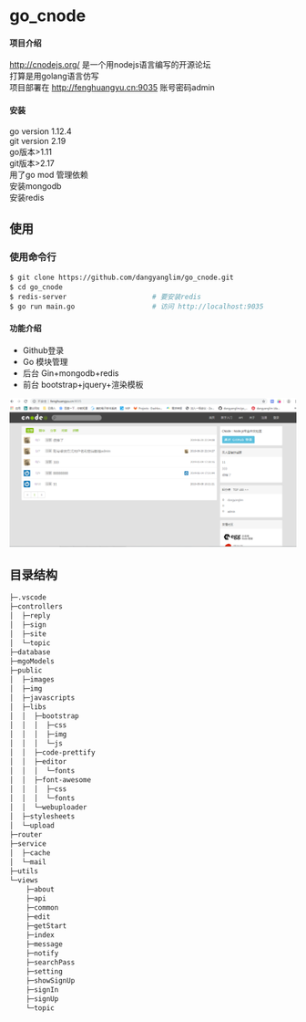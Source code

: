 # go_cnode

#### 项目介绍
http://cnodejs.org/ 是一个用nodejs语言编写的开源论坛  
打算是用golang语言仿写  
项目部署在 http://fenghuangyu.cn:9035 账号密码admin   
#### 安装
go version 1.12.4  
git version 2.19  
go版本>1.11  
git版本>2.17  
用了go mod 管理依赖  
安装mongodb  
安装redis  

## 使用
 
### 使用命令行

```bash
$ git clone https://github.com/dangyanglim/go_cnode.git
$ cd go_cnode
$ redis-server                     # 要安装redis
$ go run main.go                   # 访问 http://localhost:9035
```
#### 功能介绍
- Github登录  
- Go 模块管理  
- 后台 Gin+mongodb+redis
- 前台 bootstrap+jquery+渲染模板  

![go.png](go.png)  

## 目录结构  
```
├─.vscode
├─controllers
│  ├─reply
│  ├─sign
│  ├─site
│  └─topic
├─database
├─mgoModels
├─public
│  ├─images
│  ├─img
│  ├─javascripts
│  ├─libs
│  │  ├─bootstrap
│  │  │  ├─css
│  │  │  ├─img
│  │  │  └─js
│  │  ├─code-prettify
│  │  ├─editor
│  │  │  └─fonts
│  │  ├─font-awesome
│  │  │  ├─css
│  │  │  └─fonts
│  │  └─webuploader
│  ├─stylesheets
│  └─upload
├─router
├─service
│  ├─cache
│  └─mail
├─utils
└─views
    ├─about
    ├─api
    ├─common
    ├─edit
    ├─getStart
    ├─index
    ├─message
    ├─notify
    ├─searchPass
    ├─setting
    ├─showSignUp
    ├─signIn
    ├─signUp
    └─topic
    
```
 
  
 

